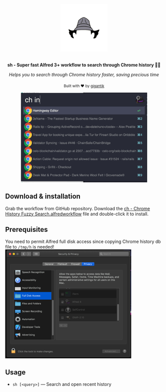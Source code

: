<div align="center">
  <a href="https://github.com/gigantik/ch"><img src="images/5c82294572f5d9028c17ed78.png" width="30%"></a>
  <br>
  <br>
  <p>
    <b>sh - Super fast Alfred 3+ workflow to search through Chrome history 🕵️‍♀️</b>
  </p>
  <p>
      <i>Helps you to search through Chrome history faster, saving precious time</i>
  </p>
  <p>

  </p>
  <p>
    <sub>Built with ❤︎ by
      <a href="https://github.com/gigantik">gigantik</a>
    </sub>
  </p>
</div>


<p align="center">
    <img src="images/prv.png" width="80%" height="80%">
</p>


Download & installation
-----------------------

Grab the workflow from GitHub repository. Download the <a href="ch - Chrome History Fuzzy Search.alfredworkflow">ch - Chrome History Fuzzy Search.alfredworkflow</a> file and double-click it to install.

Prerequisites
-----

You need to permit Alfred full disk access since copying Chrome history db file to `/tmp/h` is needed!
<img src="images/alfred-disk-access.png" width="80%" height="80%">

Usage
-----

- `sh [<query>]` — Search and open recent history

